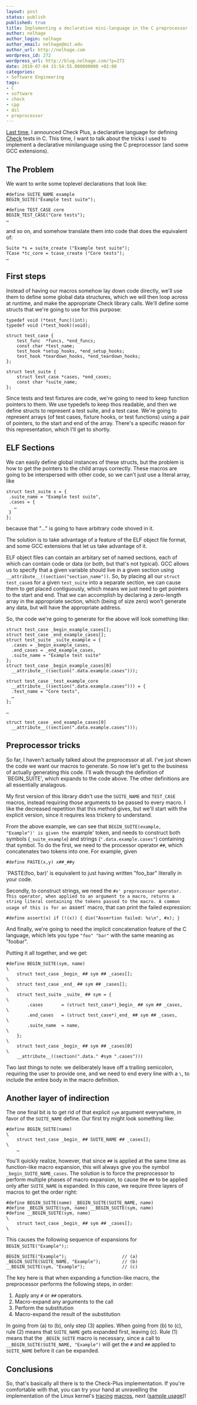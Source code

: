 ```yaml
---
layout: post
status: publish
published: true
title: Implementing a declarative mini-language in the C preprocessor
author: nelhage
author_login: nelhage
author_email: nelhage@mit.edu
author_url: http://nelhage.com
wordpress_id: 272
wordpress_url: http://blog.nelhage.com/?p=272
date: 2010-07-04 15:54:55.000000000 +02:00
categories:
- Software Engineering
tags:
- C
- software
- check
- cpp
- dsl
- preprocessor
---
```

[Last time][lasttime], I announced Check Plus, a declarative language for
defining [Check][check] tests in C. This time, I want to talk about the tricks I
used to implement a declarative minilanguage using the C preprocessor (and some
GCC extensions).

The Problem
-----------

We want to write some toplevel declarations that look like:

    #define SUITE_NAME example
    BEGIN_SUITE("Example test suite");

    #define TEST_CASE core
    BEGIN_TEST_CASE("Core tests");
    …

and so on, and somehow translate them into code that does the equivalent of:

    Suite *s = suite_create ("Example test suite");
    TCase *tc_core = tcase_create ("Core tests");
    …

First steps
-----------

Instead of having our macros somehow lay down code directly, we'll use them to
define some global data structures, which we will then loop across at runtime,
and make the appropriate Check library calls. We'll define some structs that
we're going to use for this purpose:

    typedef void (*test_func)(int);
    typedef void (*test_hook)(void);

    struct test_case {
        test_func  *funcs, *end_funcs;
        const char *test_name;
        test_hook *setup_hooks, *end_setup_hooks;
        test_hook *teardown_hooks, *end_teardown_hooks;
    };

    struct test_suite {
        struct test_case *cases, *end_cases;
        const char *suite_name;
    };

Since tests and test fixtures are code, we're going to need to keep function
pointers to them. We use typedefs to keep thos readable, and then we define
structs to represent a test suite, and a test case. We're going to represent
arrays (of test cases, fixture hooks, or test functions) using a pair of
pointers, to the start and end of the array. There's a specific reason for this
representation, which I'll get to shortly.

ELF Sections
------------

We can easily define global instances of these structs, but the problem is how
to get the pointers to the child arrays correctly. These macros are going to be
interspersed with other code, so we can't just use a literal array, like

    struct test_suite s = {
     .suite_name = "Example test suite",
     .cases = {
       …
     }
    };

because that "…" is going to have arbitrary code shoved in it.

The solution is to take advantage of a feature of the ELF object file format,
and some GCC extensions that let us take advantage of it.

ELF object files can contain an arbitary set of named sections, each
of which can contain code or data (or both, but that's not
typical). GCC allows us to specify that a given variable should live
in a given section using
`__attribute__((section("section_name"))`. So, by placing all our
`struct test_case`s for a given `test_suite` into a separate section,
we can cause them to get placed contiguously, which means we just need
to get pointers to the start and end. That we can accomplish by
declaring a zero-length array in the appropriate section, which (being
of size zero) won't generate any data, but will have the appropriate
address.

So, the code we're going to generate for the above will look something
like:

    struct test_case _begin_example_cases[];
    struct test_case _end_example_cases[];
    struct test_suite _suite_example = {
      .cases = _begin_example_cases,
      .end_cases = _end_example_cases,
      .suite_name = "Example test suite"
    };
    struct test_case _begin_example_cases[0]
      __attribute__((section(".data.example.cases")));

    struct test_case _test_example_core
      __attribute__((section(".data.example.cases"))) = {
      .test_name = "Core tests",
      …
    };

    …

    struct test_case _end_example_cases[0]
      __attribute__((section(".data.example.cases")));

Preprocessor tricks
-------------------

So far, I haven't actually talked about the preprocessor at all. I've
just shown the code we want our macros to generate. So now let's get
to the business of actually generating this code. I'll walk through
the definition of `BEGIN_SUITE', which expands to the code above. The
other definitions are all essentially analagous.

My first version of this library didn't use the `SUITE_NAME` and
`TEST_CASE` macros, instead requiring those arguments to be passed to
every macro. I like the decreased repetition that this method gives,
but we'll start with the explicit version, since it requires less
trickery to understand.

From the above example, we can see that `BEGIN_SUITE(example,
"Example")' is given the `example' token, and needs to construct both
symbols (`_suite_example`) and strings (`".data.example.cases"`)
containing that symbol. To do the first, we need to the processor
operator `##`, which concatenates two tokens into one. For example,
given

    #define PASTE(x,y) x##_##y

`PASTE(foo, bar)' is equivalent to just having written "foo_bar"
literally in your code.

Secondly, to construct strings, we need the `#x' preprocessor
operator. This operator, when applied to an argument to a macro,
returns a string literal containing the tokens passed to the macro. A
common usage of this is for an `assert` macro, that can print the
failed expression:

    #define assert(x) if (!(x)) { die("Assertion failed: %s\n", #x); }

And finally, we're going to need the implicit concatenation feature of
the C language, which lets you type `"foo" "bar"` with the same
meaning as "foobar".

Putting it all together, and we get:

    #define BEGIN_SUITE(sym, name)                                          \
        struct test_case _begin_ ## sym ## _cases[];                        \
        struct test_case _end_ ## sym ## _cases[];                          \
        struct test_suite _suite_ ## sym = {                                \
            .cases       = (struct test_case*)_begin_ ## sym ## _cases,     \
            .end_cases   = (struct test_case*)_end_ ## sym ## _cases,       \
            .suite_name  = name,                                            \
        };                                                                  \
        struct test_case _begin_ ## sym ## _cases[0]                        \
        __attribute__((section(".data." #sym ".cases")))

Two last things to note: we deliberately leave off a trailing
semicolon, requiring the user to provide one, and we need to end every
line with a `\`, to include the entire body in the macro definition.

Another layer of indirection
----------------------------

The one final bit is to get rid of that explicit `sym` argument
everywhere, in favor of the `SUITE_NAME` define. Our first try might
look something like:

    #define BEGIN_SUITE(name)                                               \
        struct test_case _begin_ ## SUITE_NAME ## _cases[];                 \
        …

You'll quickly realize, however, that since `##` is applied at the
same time as function-like macro expansion, this will always give you
the symbol `_begin_SUITE_NAME_cases`. The solution is to force the
preprocessor to perform multiple phases of macro expansion, to cause
the `##` to be applied only after `SUITE_NAME` is expanded. In this
case, we require three layers of macros to get the order right:

    #define BEGIN_SUITE(name) _BEGIN_SUITE(SUITE_NAME, name)
    #define _BEGIN_SUITE(sym, name) __BEGIN_SUITE(sym, name)
    #define __BEGIN_SUITE(sym, name)                                        \
        struct test_case _begin_ ## sym ## _cases[];                        \

This causes the following sequence of expansions for
`BEGIN_SUITE("Example");`:

    BEGIN_SUITE("Example");                     // (a)
    _BEGIN_SUITE(SUITE_NAME, "Example");        // (b)
    __BEGIN_SUITE(sym, "Example");              // (c)

The key here is that when expanding a function-like macro, the
preprocessor performs the following steps, in order:

1. Apply any `#` or `##` operators.
2. Macro-expand any arguments to the call
3. Perform the substitution
4. Macro-expand the result of the substitution

In going from (a) to (b), only step (3) applies. When going from (b)
to (c), rule (2) means that `SUITE_NAME` gets expanded first, leaving
(c). Rule (1) means that the `_BEGIN_SUITE` macro is necessary, since
a call to `__BEGIN_SUITE(SUITE_NAME, "Example")` will get the `#` and
`##` applied to `SUITE_NAME` before it can be expanded.

Conclusions
-----------

So, that's basically all there is to the Check-Plus implementation. If
you're comfortable with that, you can try your hand at unravelling the
implementation of the Linux kernel's [tracing][define_trace]
[macros][ftrace], next ([sample usage][tracing])!

[lasttime]: http://blog.nelhage.com/2010/06/check-plus-an-edsl-for-writing-unit-tests-in-c/
[check]: http://check.sourceforge.net/
[define_trace]: http://git.kernel.org/?p=linux/kernel/git/torvalds/linux-2.6.git;a=blob;f=include/trace/define_trace.h;h=1dfab54015113b83bce9f3302470c3a5ed95b5e7;hb=HEAD
[ftrace]: http://git.kernel.org/?p=linux/kernel/git/torvalds/linux-2.6.git;a=blob;f=include/trace/ftrace.h;h=5a64905d7278a47fb683a0aceb63cef029dd467b;hb=HEAD
[tracing]: http://git.kernel.org/?p=linux/kernel/git/torvalds/linux-2.6.git;a=blob;f=include/trace/events/kmem.h;h=3adca0ca9dbee10479d34d5a3e3562609ef89e86;hb=HEAD
